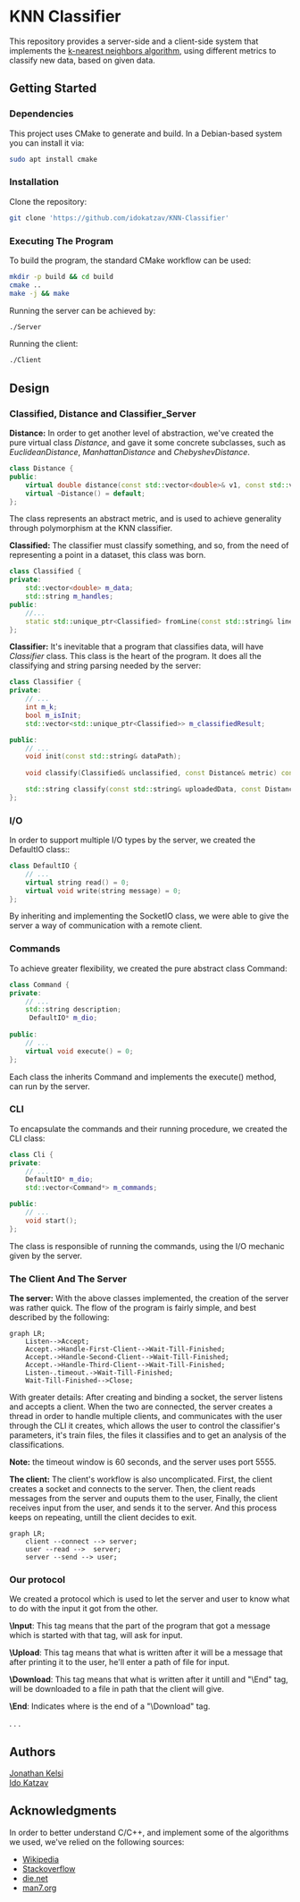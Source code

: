 # KNN Classifier

This repository provides a server-side and a client-side system that
implements the  [k-nearest neighbors algorithm](https://en.wikipedia.org/wiki/K-nearest_neighbors_algorithm), 
using different metrics to classify new data, based on given data.



## Getting Started

### Dependencies

This project uses CMake to generate and build. In a Debian-based system you can install it via:
```bash
sudo apt install cmake
```

### Installation

Clone the repository:
```bash
git clone 'https://github.com/idokatzav/KNN-Classifier'
```

### Executing The Program

To build the program, the standard CMake workflow can be used:
```bash
mkdir -p build && cd build
cmake ..
make -j && make
```

Running the server can be achieved by:
```bash
./Server
```
Running the client:
```bash
./Client
```

## Design

### Classified, Distance and Classifier_Server
**Distance:** In order to get another level of abstraction, we've created
the pure virtual class *Distance*, and gave it some concrete
subclasses, such as *EuclideanDistance*, *ManhattanDistance*
and *ChebyshevDistance*.
```c++
class Distance {
public:
    virtual double distance(const std::vector<double>& v1, const std::vector<double>& v2) const = 0;
    virtual ~Distance() = default;
};
```
The class represents an abstract metric, and is used
to achieve generality through polymorphism at the KNN classifier.


**Classified:** The classifier must classify something, and so, from the
need of representing a point in a dataset, this class was born.
```cpp
class Classified {
private:
    std::vector<double> m_data;
    std::string m_handles;
public:
    //...
    static std::unique_ptr<Classified> fromLine(const std::string& line);
};
```

**Classifier:** It's inevitable that a program that classifies
data, will have *Classifier* class. This class is the heart
of the program. It does all the classifying and string parsing 
needed by the server:
```c++
class Classifier {
private:
    // ...
    int m_k;
    bool m_isInit;
    std::vector<std::unique_ptr<Classified>> m_classifiedResult;

public:
    // ...
    void init(const std::string& dataPath);
    
    void classify(Classified& unclassified, const Distance& metric) const;

    std::string classify(const std::string& uploadedData, const Distance& metric) const;
};
```

### I/O

In order to support multiple I/O types by the server, we created the DefaultIO class::
```c++
class DefaultIO {
    // ...
    virtual string read() = 0;
    virtual void write(string message) = 0;
};
```
By inheriting and implementing the SocketIO class, we were able to give the server a way of communication with a remote client. 

### Commands

To achieve greater flexibility, we created the pure abstract class Command:
```c++
class Command {
private:
    // ...
    std::string description;
     DefaultIO* m_dio;
    
public:
    // ...
    virtual void execute() = 0;
};
```
Each class the inherits Command and implements the execute() method, can run by the server. 


### CLI

To encapsulate the commands and their running procedure, we created the CLI class:
```c++
class Cli {
private:
    // ...
    DefaultIO* m_dio;
    std::vector<Command*> m_commands;

public:
    // ...
    void start();
};
```
The class is responsible of running the commands, using the I/O mechanic given by the server. 


### The Client And The Server

**The server:** With the above classes implemented, the creation of
the server was rather quick. The flow of the program is fairly 
simple, and best described by the following:

```mermaid
graph LR;
    Listen-->Accept;
    Accept.->Handle-First-Client-->Wait-Till-Finished;
    Accept.->Handle-Second-Client-->Wait-Till-Finished;
    Accept.->Handle-Third-Client-->Wait-Till-Finished;
    Listen-.timeout.->Wait-Till-Finished;
    Wait-Till-Finished-->Close;
```
With greater details: After creating and binding a socket,
the server listens and accepts a client. When the two are connected,
the server creates a thread in order to handle multiple clients, 
and communicates with the user through the CLI it creates,
which allows the user to control the classifier's parameters, it's train files,
the files it classifies and to get an analysis of the classifications.


**Note:** the timeout window is 60 seconds, and the server uses port 5555.

**The client:** The client's workflow is also uncomplicated.
First, the client creates a socket and connects to the server.
Then, the client reads messages from the server and ouputs them to the user,
Finally, the client receives input from the user, and sends it to the server.
And this process keeps on repeating, untill the client decides to exit.
```mermaid
graph LR;
    client --connect --> server;
    user --read -->  server;
    server --send --> user;
```

### Our protocol
We created a protocol which is used to let the server and user to know what to do with the input it got from the other.

**\Input**: This tag means that the part of the program that got a message which is started with that tag, will ask for input.

**\Upload**: This tag means that what is written after it will be a message that after printing it to the user, he'll enter a path of file for input.

**\Download**: This tag means that what is written after it untill and "\End" tag, will be downloaded to a file in path that the client will give.

**\End**: Indicates where is the end of a "\Download" tag.


.
.
.


## Authors
[Jonathan Kelsi](https://github.com/JonathanKelsi)  
[Ido Katzav](https://github.com/idokatzav)

## Acknowledgments

In order to better understand C/C++, and implement some of the
algorithms we used, we've relied on the following sources:

* [Wikipedia](https://www.wikipedia.org/)
* [Stackoverflow](https://stackoverflow.com/questions)
* [die.net](https://linux.die.net/)
* [man7.org](https://man7.org/linux/man-pages/)
